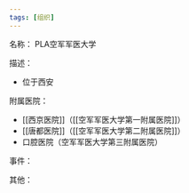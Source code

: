 ```yaml
---
tags: [组织]
---
```


名称：
PLA空军军医大学

描述：
- 位于西安

附属医院：
- [[西京医院]]（[[空军军医大学第一附属医院]]）
- [[唐都医院]]（[[空军军医大学第二附属医院]]）
- 口腔医院（空军军医大学第三附属医院）

事件：

其他：
